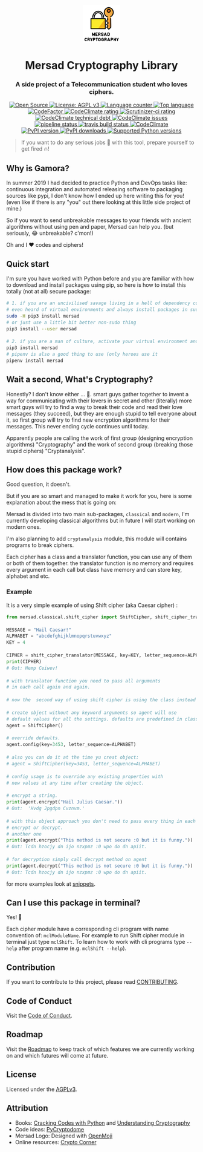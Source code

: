 <p align="center">
  <br>
  <a href="#">
    <img src="logo.svg" height="100" width="100" alt="Mersad Cryptography Library"/>
  </a>
</p>

<h1 align="center">Mersad Cryptography Library</h1>
<h3 align="center">A side project of a Telecommunication student who loves ciphers.</h3>
<p align="center">

<p align="center">
  <a title="Open Source" href="https://opensource.com/resources/what-open-source" target="_blank">
    <img src="https://img.shields.io/badge/Open%20Source-Forever-brightgreen?logo=open-source-initiative&style=flat-square" alt="Open Source">
  </a>
  <a title="License: AGPLv3" href="https://www.opensource.org/licenses/AGPL-3.0" target="_blank">
    <img src="https://img.shields.io/github/license/azadeh-afzar/Mersad-Cryptography-Library?logo=gnu&style=flat-square" alt="License: AGPL v3">
  </a>
  <a title="Language counter" href="#" target="_blank">
    <img src="https://img.shields.io/github/languages/count/azadeh-afzar/Mersad-Cryptography-Library?logo=gitlab&style=flat-square" alt="Language counter">
  </a>
  <a title="Top language" href="#" target="_blank">
    <img src="https://img.shields.io/github/languages/top/azadeh-afzar/Mersad-Cryptography-Library?logo=gitlab&style=flat-square" alt="Top language">
  </a>
  
  <br>
  
  <a title="Code Quality: Codefactor.io" href="https://www.codefactor.io/repository/github/azadeh-afzar/mersad-cryptography-library" target="_blank">
    <img src="https://www.codefactor.io/repository/github/azadeh-afzar/mersad-cryptography-library/badge?style=flat-square" alt="CodeFactor"/>
  </a>
  <a title="Code Quality: CodeClimate.com" href="https://codeclimate.com/github/azadeh-afzar/Mersad-Cryptography-Library/maintainability" target="_blank">
    <img src="https://img.shields.io/codeclimate/maintainability/azadeh-afzar/Mersad-Cryptography-Library?logo=code-climate&style=flat-square" alt="CodeClimate rating"/>
  </a>
  <a title="Code Quality: Scrutinizer-ci.com" href="https://scrutinizer-ci.com/g/azadeh-afzar/Mersad-Cryptography-Library/?branch=master" target="_blank">
    <img src="https://img.shields.io/scrutinizer/quality/g/azadeh-afzar/Mersad-Cryptography-Library/master?logo=scrutinizer&style=flat-square" alt="Scrutinizer-ci rating"/>
  </a>
  <a title="Code Technical Debt: CodeClimate.com" href="https://codeclimate.com/github/azadeh-afzar/Mersad-Cryptography-Library/maintainability" target="_blank">
    <img src="https://img.shields.io/codeclimate/tech-debt/azadeh-afzar/Mersad-Cryptography-Library?logo=code-climate&style=flat-square" alt="CodeClimate technical debt"/>
  </a>
  <a title="Code Issues: CodeClimate.com" href="https://codeclimate.com/github/azadeh-afzar/Mersad-Cryptography-Library/maintainability" target="_blank">
    <img src="https://img.shields.io/codeclimate/issues/azadeh-afzar/Mersad-Cryptography-Library?logo=code-climate&style=flat-square" alt="CodeClimate issues"/>
  </a>
  
  <br>

  <a title="GitLab: pipeline status" href="https://gitlab.com/Azadeh-Afzar/Cryptography/Mersad-Cryptography-Library/commits/master" target="_blank">
    <img src="https://img.shields.io/gitlab/pipeline/Cryptography/Mersad-Cryptography-Library?gitlab_url=https%3A%2F%2Fgitlab.com%2FAzadeh-Afzar&logo=gitlab&style=flat-square"  alt="pipeline status" />
  </a>
  <a title="Travis CI: build status" href="https://travis-ci.org/azadeh-afzar/Mersad-Cryptography-Library" target="_blank">
    <img src="https://img.shields.io/travis/azadeh-afzar/Mersad-Cryptography-Library/master?logo=travis&style=flat-square"  alt="travis build status" />
  </a>
  <a title="Test Coverage: CodeClimate.com" href="https://codeclimate.com/github/azadeh-afzar/Mersad-Cryptography-Library" target="_blank">
    <img src="https://img.shields.io/codeclimate/coverage/azadeh-afzar/Mersad-Cryptography-Library?logo=code-climate&style=flat-square" alt="CodeClimate"/>
  </a>
  
  <br>

  <a title="PyPi: Mersad version" href="https://pypi.org/project/mersad" target="_blank">
    <img src="https://img.shields.io/pypi/v/mersad?logo=pypi&style=flat-square" alt="PyPI version">
  </a>
  <a title="PyPi: Mersad downloads" href="https://pypi.org/project/mersad" target="_blank">
    <img src="https://img.shields.io/pypi/dm/mersad?logo=pypi&style=flat-square" alt="PyPI downloads">
  </a>
  <a title="PyPi: version support" href="https://pypi.org/project/mersad" target="_blank">
    <img src="https://img.shields.io/pypi/pyversions/mersad?logo=pypi&style=flat-square" alt="Supported Python versions">
  </a>
</p>

> If you want to do any serious jobs :poop: with this tool, prepare yourself to get fired :fire:! 

## Why is Gamora?

In summer 2019 I had decided to practice Python and DevOps tasks like: continuous 
integration and automated releasing software to packaging sources like pypi, I don't 
know how I ended up here writing this for you!
(even like if there is any "you" out there looking at this little side project of mine.)

So if you want to send unbreakable messages to your friends with ancient algorithms
without using pen and paper, Mersad can help you. (but seriously, :joy: unbreakable? c'mon!)

Oh and I :heart: codes and ciphers!


## Quick start

I'm sure you have worked with Python before and you are familiar with how to download
and install packages using pip, so here is how to install this totally (not at all)
secure package:

```bash
# 1. if you are an uncivilised savage living in a hell of dependency conflicts who doesn't 
# even heard of virtual environments and always install packages in sudo mode, here you go:
sudo -H pip3 install mersad
# or just use a little bit better non-sudo thing
pip3 install --user mersad

# 2. if you are a man of culture, activate your virtual environment and type this:
pip3 install mersad
# pipenv is also a good thing to use (only heroes use it
pipenv install mersad
```

## Wait a second, What's Cryptography?

Honestly? I don't know either ... :grimacing:. smart guys gather together to invent
a way for communicating with their lovers in secret and other (literally) more smart
guys will try to find a way to break their code and read their love messages 
(they succeed), but they are enough stupid to tell everyone about it, so first group 
will try to find new encryption algorithms for their messages. This never ending 
cycle continues until today.

Apparently people are calling the work of first group (designing encryption algorithms)
"Cryptography" and the work of second group (breaking those stupid ciphers) "Cryptanalysis".

## How does this package work?

Good question, it doesn't. 

But if you are so smart and managed to make it work for you, here is some 
explanation about the mess that is going on:

Mersad is divided into two main sub-packages, `classical` and `modern`, I'm currently
developing classical algorithms but in future I will start working on modern ones.

I'm also planning to add `cryptanalysis` module, this module will contains programs 
to break ciphers.

Each cipher has a class and a translator function, you can use any of them or both of 
them together.
the translator function is no memory and requires every argument in 
each call but class have memory and can store key, alphabet and etc.

### Example

It is a very simple example of using Shift cipher (aka Caesar cipher) :

```python
from mersad.classical.shift_cipher import ShiftCipher, shift_cipher_translator

MESSAGE = "Hail Caesar!"
ALPHABET = "abcdefghijklmnopqrstuvwxyz"
KEY = 4

CIPHER = shift_cipher_translator(MESSAGE, key=KEY, letter_sequence=ALPHABET)
print(CIPHER)
# Out: Hemp Ceiwev!

# with translator function you need to pass all arguments
# in each call again and again.

# now the  second way of using shift cipher is using the class instead of function.

# create object without any keyword arguments so agent will use
# default values for all the settings. defaults are predefined in class.
agent = ShiftCipher()

# override defaults.
agent.config(key=3453, letter_sequence=ALPHABET)

# also you can do it at the time yu creat object:
# agent = ShiftCipher(key=3453, letter_sequence=ALPHABET)

# config usage is to override any existing properties with 
# new values at any time after creating the object.

# encrypt a string.
print(agent.encrypt("Hail Julius Caesar."))
# Out:  'Hvdg Jpgdpn Cvznvm.'

# with this object approach you don't need to pass every thing in each call to
# encrypt or decrypt.
# another one
print(agent.encrypt("This method is not secure :0 but it is funny."))
# Out: Tcdn hzocjy dn ijo nzxpmz :0 wpo do dn apiit.

# for decryption simply call decrypt method on agent
print(agent.decrypt("This method is not secure :0 but it is funny."))
# Out: Tcdn hzocjy dn ijo nzxpmz :0 wpo do dn apiit.

``` 

for more examples look at
[snippets](https://gitlab.com/Azadeh-Afzar/Cryptography/Mersad-Cryptography-Library/snippets).


## Can I use this package in terminal?

Yes! :metal:

Each cipher module have a corresponding cli program with name convention of:
`mclModuleName`. For example to run Shift cipher module in terminal just type `mclShift`.
To learn how to work with cli programs type `--help` after program name
(e.g. `mclShift --help`).

## Contribution

If you want to contribute to this project, please read [CONTRIBUTING](CONTRIBUTING.md).

## Code of Conduct

Visit the [Code of Conduct](CODE_OF_CONDUCT.md).

## Roadmap

Visit the [Roadmap](ROADMAP.md) to keep track of which features we are currently 
working on and which futures will come at future.

## License

Licensed under the [AGPLv3](LICENSE).

## Attribution
 
- Books: [Cracking Codes with Python](https://inventwithpython.com/cracking) and 
         [Understanding Cryptography](https://www.springer.com/gp/book/9783642041006)
- Code ideas: [PyCryptodome](https://www.pycryptodome.org)
- Mersad Logo: Designed with [OpenMoji](https://openmoji.org/)
- Online resources: [Crypto Corner](https://crypto.interactive-maths.com)
